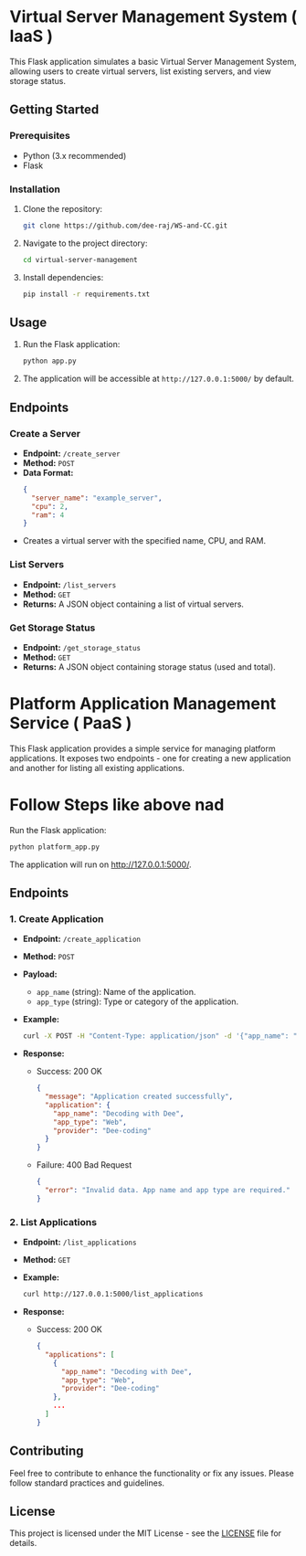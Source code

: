 # Virtual Server Management System ( IaaS )

This Flask application simulates a basic Virtual Server Management System, allowing users to create virtual servers, list existing servers, and view storage status.

## Getting Started

### Prerequisites

- Python (3.x recommended)
- Flask

### Installation

1. Clone the repository:

   ```bash
   git clone https://github.com/dee-raj/WS-and-CC.git
   ```

2. Navigate to the project directory:

   ```bash
   cd virtual-server-management
   ```

3. Install dependencies:

   ```bash
   pip install -r requirements.txt
   ```

## Usage

1. Run the Flask application:

   ```bash
   python app.py
   ```

2. The application will be accessible at `http://127.0.0.1:5000/` by default.

## Endpoints

### Create a Server

- **Endpoint:** `/create_server`
- **Method:** `POST`
- **Data Format:**
  ```json
  {
    "server_name": "example_server",
    "cpu": 2,
    "ram": 4
  }
  ```
- Creates a virtual server with the specified name, CPU, and RAM.

### List Servers

- **Endpoint:** `/list_servers`
- **Method:** `GET`
- **Returns:** A JSON object containing a list of virtual servers.

### Get Storage Status

- **Endpoint:** `/get_storage_status`
- **Method:** `GET`
- **Returns:** A JSON object containing storage status (used and total).



# Platform Application Management Service  ( PaaS )

This Flask application provides a simple service for managing platform applications. It exposes two endpoints - one for creating a new application and another for listing all existing applications.

# Follow Steps like above nad
   Run the Flask application:
   
   ```bash
   python platform_app.py
   ```
   The application will run on http://127.0.0.1:5000/.

## Endpoints

### 1. Create Application

- **Endpoint:** `/create_application`
- **Method:** `POST`
- **Payload:**
  - `app_name` (string): Name of the application.
  - `app_type` (string): Type or category of the application.
- **Example:**

  ```bash
  curl -X POST -H "Content-Type: application/json" -d '{"app_name": "Decoding with Dee", "app_type": "Web"}' http://127.0.0.1:5000/create_application
  ```

- **Response:**
  - Success: 200 OK

    ```json
    {
      "message": "Application created successfully",
      "application": {
        "app_name": "Decoding with Dee",
        "app_type": "Web",
        "provider": "Dee-coding"
      }
    }
    ```

  - Failure: 400 Bad Request

    ```json
    {
      "error": "Invalid data. App name and app type are required."
    }
    ```

### 2. List Applications

- **Endpoint:** `/list_applications`
- **Method:** `GET`
- **Example:**

  ```bash
  curl http://127.0.0.1:5000/list_applications
  ```

- **Response:**
  - Success: 200 OK

    ```json
    {
      "applications": [
        {
          "app_name": "Decoding with Dee",
          "app_type": "Web",
          "provider": "Dee-coding"
        },
        ...
      ]
    }
    ```

## Contributing

Feel free to contribute to enhance the functionality or fix any issues. Please follow standard practices and guidelines.

## License

This project is licensed under the MIT License - see the [LICENSE](LICENSE) file for details.
